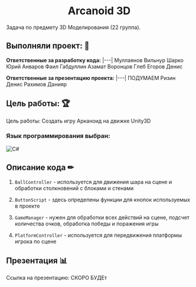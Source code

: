 <h1 align="center">Arcanoid 3D</h1> 

Задача по предмету 3D Моделирования (22 группа).
## Выполняли проект: 👥

**Ответственные за разработку кода:** 
|---|
Муллаянов Вильнур
Шарко Юрий
Анваров Фаил
Габдуллин Азамат
Воронцов Глеб
Егоров Денис

 **Ответственные за презентацию проекта:**
|---|
ПОДУМАЕМ
Ризин Денис
Рахимов Данияр


## Цель работы: 🏆
Цель работы: Создать игру Арканоид на движке Unity3D


### Язык программирования выбран: 
![C#]([https://top10a.ru/wp-content/uploads/2019/06/6-3.png](http://www.rkprojects.in/assets/images/chash.jpeg))


## Описание кода ✏
1. `BallController` - используется для движения шара на сцене и обработки столкновений с блоками и стенами

2. `ButtonScript` - здесь определены функции для кнопок используемых в проекте

3. `GameManager` - нужен для обработки всех действий на сцене, подсчет количества очков, обработка победы и поражения игры

4. `PlatformController` - используется для передвижения платформы игрока по сцене


## Презентация 📊

Ссылка на презентацию: СКОРО БУДЕт
